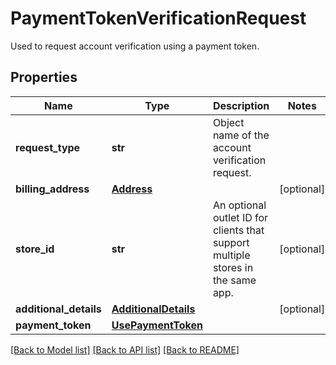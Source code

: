 # PaymentTokenVerificationRequest

Used to request account verification using a payment token.
## Properties
Name | Type | Description | Notes
------------ | ------------- | ------------- | -------------
**request_type** | **str** | Object name of the account verification request. | 
**billing_address** | [**Address**](Address.md) |  | [optional] 
**store_id** | **str** | An optional outlet ID for clients that support multiple stores in the same app. | [optional] 
**additional_details** | [**AdditionalDetails**](AdditionalDetails.md) |  | [optional] 
**payment_token** | [**UsePaymentToken**](UsePaymentToken.md) |  | 

[[Back to Model list]](../README.md#documentation-for-models) [[Back to API list]](../README.md#documentation-for-api-endpoints) [[Back to README]](../README.md)


